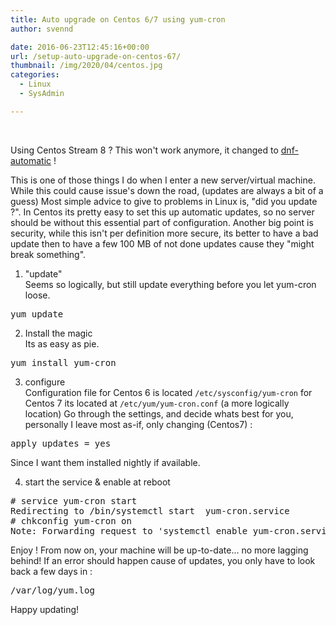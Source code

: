```yaml
---
title: Auto upgrade on Centos 6/7 using yum-cron
author: svennd

date: 2016-06-23T12:45:16+00:00
url: /setup-auto-upgrade-on-centos-67/
thumbnail: /img/2020/04/centos.jpg
categories:
  - Linux
  - SysAdmin

---
```

&nbsp;

Using Centos Stream 8 ? This won't work anymore, it changed to [dnf-automatic](https://www.svennd.be/auto-upgrade-on-centos-stream-8-using-dnf-automatic/) !

This is one of those things I do when I enter a new server/virtual machine. While this could cause issue's down the road, (updates are always a bit of a guess) Most simple advice to give to problems in Linux is, "did you update ?". In Centos its pretty easy to set this up automatic updates, so no server should be without this essential part of configuration. Another big point is security, while this isn't per definition more secure, its better to have a bad update then to have a few 100 MB of not done updates cause they "might break something".

1) "update"  
Seems so logically, but still update everything before you let yum-cron loose.

<pre>yum update</pre>

2) Install the magic  
Its as easy as pie.

<pre>yum install yum-cron</pre>

3) configure  
Configuration file for Centos 6 is located <code class="EnlighterJSRAW" data-enlighter-language="null">/etc/sysconfig/yum-cron</code> for Centos 7 its located at <code class="EnlighterJSRAW" data-enlighter-language="null">/etc/yum/yum-cron.conf</code> (a more logically location) Go through the settings, and decide whats best for you, personally I leave most as-if, only changing (Centos7) :

<pre>apply_updates = yes</pre>

Since I want them installed nightly if available.

4) start the service & enable at reboot

<pre># service yum-cron start
Redirecting to /bin/systemctl start  yum-cron.service
# chkconfig yum-cron on
Note: Forwarding request to 'systemctl enable yum-cron.service'.
</pre>

Enjoy ! From now on, your machine will be up-to-date... no more lagging behind! If an error should happen cause of updates, you only have to look back a few days in :

<pre>/var/log/yum.log</pre>

Happy updating!
